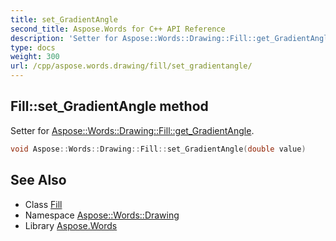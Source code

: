 ```yaml
---
title: set_GradientAngle
second_title: Aspose.Words for C++ API Reference
description: 'Setter for Aspose::Words::Drawing::Fill::get_GradientAngle.'
type: docs
weight: 300
url: /cpp/aspose.words.drawing/fill/set_gradientangle/
---
```

## Fill::set_GradientAngle method


Setter for [Aspose::Words::Drawing::Fill::get_GradientAngle](../get_gradientangle/).

```cpp
void Aspose::Words::Drawing::Fill::set_GradientAngle(double value)
```

## See Also

* Class [Fill](../)
* Namespace [Aspose::Words::Drawing](../../)
* Library [Aspose.Words](../../../)
